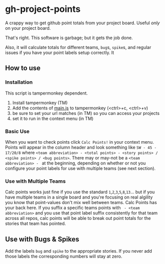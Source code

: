 # gh-project-points
A crappy way to get github point totals from your project board. Useful _only_ on your project board.

That's right. This software is garbage; but it gets the job done.

Also, it will calculate totals for different teams, `bug`s, `spike`s, and regular issues if you have your point labels setup correctly. It

## How to use

### Installation
This script is tampermonkey dependent. 
1. Install tampermonkey (TM)
1. Add the contents of [main.js](./main.js) to tampermonkey (\<ctrl>+c, \<ctrl>+v)
1. be sure to set your url matches (in TM)  so you can access your projects
1. set it to run in the context menu (in TM)
  
### Basic Use
When you want to check points click `Calc Points!` in your context menu. Points will appear in the column header and look something like `SW - 45 - 17/20/8` where `<team abbreviation> - <total points> - <story points> / <spike points> / <bug points>`. There may or may-not be a `<team abbreviation> - ` at the beginning, depending on whether or not you configure your point labels for use with multiple teams (see next section).

### Use with Multiple Teams
Calc points works just fine if you use the standard `1`,`2`,`3`,`5`,`8`,`13`... but if you have multiple teams in a single board and you're focusing on real algility you know that point-values don't mix well between teams. Calc Points has your back here. If you suffix a specific teams points with ` - <team abbreviation>` and you use that point label suffix consistently for that team across all repos, calc points will be able to break out point totals for the stories that team has pointed.

## Use with Bugs & Spikes 
Add the labels `bug` and `spike` to the appropriate stories. If you never add those labels the corresponding numbers will stay at zero.
